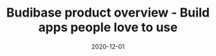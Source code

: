 ---
title: "Budibase product overview - Build apps people love to use"
description: "Budibase is a modern, open source low code platform for building internal applications in minutes and with confidence."
type: product
layout: single
date: 2020-12-01
images: ["/banner-gradient.jpg"]
---